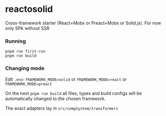 # reactosolid

Cross-framework starter (React+Mobx or Preact+Mobx or Solid.js). For now only SPA without SSR

### Running

```
pnpm run first-run
pnpm run build
```

### Changing mode

Edit `.env`: `FRAMEWORK_MODE=solid` or `FRAMEWORK_MODE=react` or `FRAMEWORK_MODE=preact`

On the next `pnpm run build` all files, types and build configs will be automatically changed to the chosen framework.

The exact adapters lay in `src/compSystem/transformers`